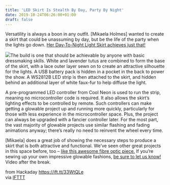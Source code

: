 ```yaml
---
title: 'LED Skirt Is Stealth By Day, Party By Night'
date: 2019-10-24T06:26:00+01:00
draft: false
---
```


Versatility is always a boon in any outfit. \[Mikaela Holmes\] wanted to create a skirt that could be unassuming by day, but be the life of the party when the lights go down. [Her Day-To-Night Light Skirt achieves just that!](https://www.instructables.com/id/LED-Skirt/)

![](https://hackaday.com/wp-content/uploads/2019/10/skirtcut.gif?w=348)The build is one that should be achievable by anyone with basic dressmaking skills. White and lavender tutus are combined to form the base of the skirt, with a lace outer layer sewn on to create an attractive silhouette for the lights. A USB battery pack is hidden in a pocket in the back to power the show. A WS2812B LED strip is then attached to the skirt, and hidden behind an additional layer of white faux-fur to help diffuse the light.

A pre-programmed LED controller from Cool Neon is used to run the strip, meaning no microcontroller code is required. It also allows the skirt’s lighting effects to be controlled by remote. Such controllers can make getting a glowable project up and running more quickly, particularly for those with less experience in the microcontroller space. Plus, the project can always be upgraded with a fancier controller later. For the most part, the vast majority of glowable projects use similar flashing and fading animations anyway; there’s really no need to reinvent the wheel every time.

\[Mikaela\] does a great job of showing the necessary steps to produce a skirt that is both attractive and functional. We’ve seen other great projects in this space before, too – [like this awesome fibre optic piece.](https://hackaday.com/2015/08/12/jellyfish-inspired-led-skirt-for-burning-man/) If you’re sewing up your own impressive glowable fashions, [be sure to let us know!](http://hackaday.com/submit-a-tip) Video after the break.

  
  
from Hackaday https://ift.tt/33WtQLe  
via [IFTTT](https://ifttt.com/?ref=da&site=blogger)